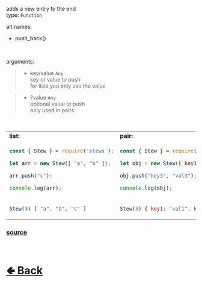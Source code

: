 adds a new entry to the end<br>
type: `Function`

alt names:
- push_back()

<br>

arguments:
> - key/value `Any` <br>
> key or value to push<br>
> for lists you only use the value

> - ?value `Any`<br>
> optional value to push<br>
> only used in pairs

<br>

<table>
<tr>
<td> <b>list:</b> </td> <td> <b>pair:</b> </td>
</tr>
<tr>
<td>

```js
const { Stew } = require('stews');

let arr = new Stew([ "a", "b" ]);

arr.push("c");

console.log(arr);
```

</td>
<td>

```js
const { Stew } = require('stews');

let obj = new Stew({ key1: "val1", key2: "val2" });

obj.push("key3", "val3");

console.log(obj);
```

</td>
<tr>
<td>

```js
Stew(3) [ "a", "b", "c" ]
```

</td>
<td>

```js
Stew(3) { key1: "val1", key2: "val2", key3: "val3" }
```

</td>
</table>

### [source](https://github.com/shysolocup/stews/blob/main/src/Stew/functions/push.js)

<br> <h1> [🢀 Back](https://github.com/shysolocup/stews/wiki/Stew-methods) </h1>